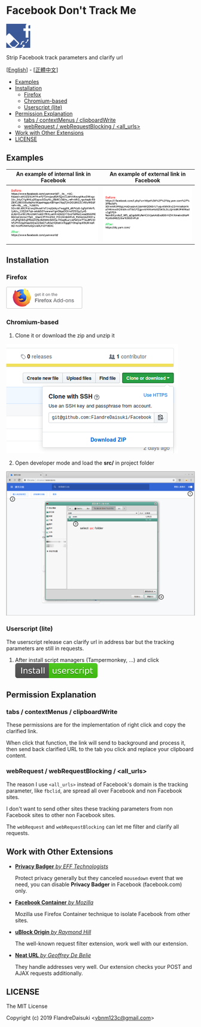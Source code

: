 # Facebook Don't Track Me

![logo](src/logo64.png)

Strip Facebook track parameters and clarify url

[[English](./README.md)] - [[正體中文](./README_zh-TW.md)]

- [Examples](#Examples)
- [Installation](#Installation)
  - [Firefox](#Firefox)
  - [Chromium-based](#Chromium-based)
  - [Userscript (lite)](#Userscript-lite)
- [Permission Explanation](#Permission-Explanation)
  - [tabs / contextMenus / clipboardWrite](#tabs--contextMenus--clipboardWrite)
  - [webRequest / webRequestBlocking / \<all_urls>](#webRequest--webRequestBlocking--all_urls)
- [Work with Other Extensions](#Work-with-Other-Extensions)
- [LICENSE](#LICENSE)

## Examples

|An example of internal link in Facebook|An example of external link in Facebook|
|:-:|:-:|
|![An example of internal link in Facebook](assets/example1.png)|![An example of external link in Facebook](assets/example2.png)|

## Installation

### Firefox

[![firefox-addons-badge](assets/firefox-addons-badge58.png)](https://addons.mozilla.org/zh-TW/firefox/addon/facebook-dont-track-me/)

### Chromium-based

1. Clone it or download the zip and unzip it

![download zip](assets/download-zip.png)

2. Open developer mode and load the **src/** in project folder

![load project](assets/load-project.png)

### Userscript (lite)

The userscript release can clarify url in address bar but the tracking parameters are still in requests.

1. After install script managers (Tampermonkey, ...) and click [![Install-userscript-brightgreen](assets/Install-userscript-brightgreen.svg)](https://github.com/FlandreDaisuki/Facebook-Dont-Track-Me/raw/master/Facebook-Dont-Track-Me.user.js)

## Permission Explanation

### tabs / contextMenus / clipboardWrite

These permissions are for the implementation of right click and copy the clarified link.

When click that function, the link will send to background and process it, then send back clarified URL to the tab you click and replace your clipboard content.

### webRequest / webRequestBlocking / \<all_urls>

The reason I use `<all_urls>` instead of Facebook's domain is the tracking parameter, like `fbclid`, are spread all over Facebook and non Facebook sites.

I don't want to send other sites these tracking parameters from non Facebook sites to other non Facebook sites.

The `webRequest` and `webRequestBlocking` can let me filter and clarify all requests.

## Work with Other Extensions

* [**Privacy Badger** _by EFF Technologists_](https://addons.mozilla.org/firefox/addon/privacy-badger17/)

  Protect privacy generally but they canceled `mousedown` event that we need, you can disable **Privacy Badger** in Facebook (facebook.com) only.

* [**Facebook Container** _by Mozilla_](https://addons.mozilla.org/firefox/addon/facebook-container/)

  Mozilla use Firefox Container technique to isolate Facebook from other sites.

* [**uBlock Origin** _by Raymond Hill_](https://addons.mozilla.org/firefox/addon/ublock-origin/)

  The well-known request filter extension, work well with our extension.

* [**Neat URL** _by Geoffrey De Belie_](https://addons.mozilla.org/firefox/addon/neat-url/)

  They handle addresses very well. Our extension checks your POST and AJAX requests additionally.

## LICENSE

The MIT License

Copyright (c) 2019 FlandreDaisuki \<vbnm123c@gmail.com>

